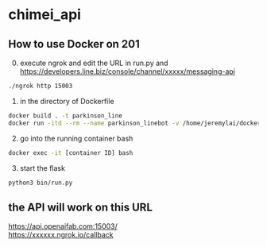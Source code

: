 # chimei_api
## How to use Docker on 201
0. execute ngrok and edit the URL in run.py and https://developers.line.biz/console/channel/xxxxx/messaging-api
```bash
./ngrok http 15003
```
1. in the directory of Dockerfile
```bash
docker build . -t parkinson_line  
docker run -itd --rm --name parkinson_linebot -v /home/jeremylai/docker_projects/parkinson_line/app:/workspace/parkinson -p 15003:15003 parkinson_line
```
2. go into the running container bash  
```bash
docker exec -it [container ID] bash
```
3. start the flask  
```bash
python3 bin/run.py
```
## the API will work on this URL
https://api.openaifab.com:15003/  
https://xxxxxx.ngrok.io/callback  
